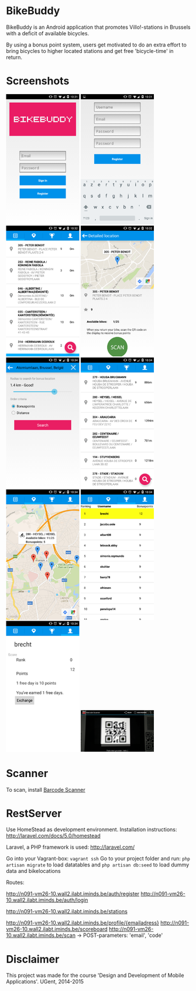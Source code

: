 # BikeBuddy

BikeBuddy is an Android application that promotes Villo!-stations in Brussels with a deficit of available bicycles.

By using a bonus point system, users get motivated to do an extra effort to bring bicycles to higher located stations and get free 'bicycle-time' in return.

# Screenshots
<img src="images/1-Login.png" width="200"/>
<img src="images/2-Register.png" width="200"/>
<img src="images/3-LocationList.png" width="200"/>
<img src="images/4-Detail.png" width="200"/>
<img src="images/6-Search.png" width="200"/>
<img src="images/7-Results.png" width="200"/>
<img src="images/8-Map.png" width="200"/>
<img src="images/9-Scoreboard.png" width="200"/>
<img src="images/10-Profile.png" width="200"/>
<img src="images/5-Scan.png" width="200"/>

# Scanner

To scan, install <a href="https://play.google.com/store/apps/details?id=com.google.zxing.client.android&hl=nl">Barcode Scanner</a>

# RestServer

Use HomeStead as development environment. Installation instructions: http://laravel.com/docs/5.0/homestead

Laravel, a PHP framework is used: http://laravel.com/

Go into your Vagrant-box: `vagrant ssh`
Go to your project folder and run:
`php artisan migrate` to load datatables and
`php artisan db:seed` to load dummy data and bikelocations

Routes:

http://n091-vm26-10.wall2.ilabt.iminds.be/auth/register
http://n091-vm26-10.wall2.ilabt.iminds.be/auth/login

http://n091-vm26-10.wall2.ilabt.iminds.be/stations 

http://n091-vm26-10.wall2.ilabt.iminds.be/profile/{emailadress} 
http://n091-vm26-10.wall2.ilabt.iminds.be/scoreboard 
http://n091-vm26-10.wall2.ilabt.iminds.be/scan -> POST-parameters: 'email', 'code'

# Disclaimer

This project was made for the course 'Design and Development of Mobile Applications'.
UGent, 2014-2015



